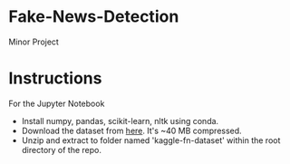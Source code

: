 # Fake-News-Detection
Minor Project

# Instructions
For the Jupyter Notebook
- Install numpy, pandas, scikit-learn, nltk using conda.
- Download the dataset from [here](https://www.kaggle.com/clmentbisaillon/fake-and-real-news-dataset). It's ~40 MB compressed.
- Unzip and extract to folder named 'kaggle-fn-dataset' within the root directory of the repo.
